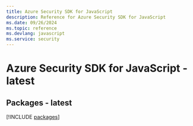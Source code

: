 ```yaml
---
title: Azure Security SDK for JavaScript
description: Reference for Azure Security SDK for JavaScript
ms.date: 09/26/2024
ms.topic: reference
ms.devlang: javascript
ms.service: security
---
```

# Azure Security SDK for JavaScript - latest
## Packages - latest
[!INCLUDE [packages](security-index.md)]